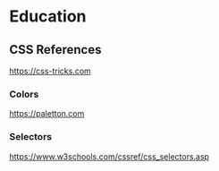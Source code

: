 # Education

## CSS References
https://css-tricks.com

### Colors
https://paletton.com

### Selectors
https://www.w3schools.com/cssref/css_selectors.asp
